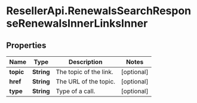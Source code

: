 # ResellerApi.RenewalsSearchResponseRenewalsInnerLinksInner

## Properties

Name | Type | Description | Notes
------------ | ------------- | ------------- | -------------
**topic** | **String** | The topic of the link. | [optional] 
**href** | **String** | The URL of the topic. | [optional] 
**type** | **String** | Type of a call. | [optional] 


